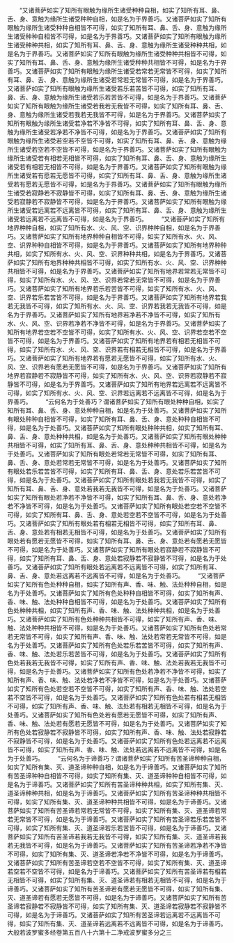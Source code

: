 <!-- { "loadSidebar": true } -->
　　“又诸菩萨如实了知所有眼触为缘所生诸受种种自相，如实了知所有耳、鼻、舌、身、意触为缘所生诸受种种自相，如是名为于界善巧。又诸菩萨如实了知所有眼触为缘所生诸受种种自相皆不可得，如实了知所有耳、鼻、舌、身、意触为缘所生诸受种种自相皆不可得，如是名为于界善巧。又诸菩萨如实了知所有眼触为缘所生诸受种种共相，如实了知所有耳、鼻、舌、身、意触为缘所生诸受种种共相，如是名为于界善巧。又诸菩萨如实了知所有眼触为缘所生诸受种种共相皆不可得，如实了知所有耳、鼻、舌、身、意触为缘所生诸受种种共相皆不可得，如是名为于界善巧。又诸菩萨如实了知所有眼触为缘所生诸受若常若无常皆不可得，如实了知所有耳、鼻、舌、身、意触为缘所生诸受若常若无常皆不可得，如是名为于界善巧。又诸菩萨如实了知所有眼触为缘所生诸受若乐若苦皆不可得，如实了知所有耳、鼻、舌、身、意触为缘所生诸受若乐若苦皆不可得，如是名为于界善巧。又诸菩萨如实了知所有眼触为缘所生诸受若我若无我皆不可得，如实了知所有耳、鼻、舌、身、意触为缘所生诸受若我若无我皆不可得，如是名为于界善巧。又诸菩萨如实了知所有眼触为缘所生诸受若净若不净皆不可得，如实了知所有耳、鼻、舌、身、意触为缘所生诸受若净若不净皆不可得，如是名为于界善巧。又诸菩萨如实了知所有眼触为缘所生诸受若空若不空皆不可得，如实了知所有耳、鼻、舌、身、意触为缘所生诸受若空若不空皆不可得，如是名为于界善巧。又诸菩萨如实了知所有眼触为缘所生诸受若有相若无相皆不可得，如实了知所有耳、鼻、舌、身、意触为缘所生诸受若有相若无相皆不可得，如是名为于界善巧。又诸菩萨如实了知所有眼触为缘所生诸受若有愿若无愿皆不可得，如实了知所有耳、鼻、舌、身、意触为缘所生诸受若有愿若无愿皆不可得，如是名为于界善巧。又诸菩萨如实了知所有眼触为缘所生诸受若寂静若不寂静皆不可得，如实了知所有耳、鼻、舌、身、意触为缘所生诸受若寂静若不寂静皆不可得，如是名为于界善巧。又诸菩萨如实了知所有眼触为缘所生诸受若远离若不远离皆不可得，如实了知所有耳、鼻、舌、身、意触为缘所生诸受若远离若不远离皆不可得，如是名为于界善巧。
　　“又诸菩萨如实了知所有地界种种自相，如实了知所有水、火、风、空、识界种种自相，如是名为于界善巧。又诸菩萨如实了知所有地界种种自相皆不可得，如实了知所有水、火、风、空、识界种种自相皆不可得，如是名为于界善巧。又诸菩萨如实了知所有地界种种共相，如实了知所有水、火、风、空、识界种种共相，如是名为于界善巧。又诸菩萨如实了知所有地界种种共相皆不可得，如实了知所有水、火、风、空、识界种种共相皆不可得，如是名为于界善巧。又诸菩萨如实了知所有地界若常若无常皆不可得，如实了知所有水、火、风、空、识界若常若无常皆不可得，如是名为于界善巧。又诸菩萨如实了知所有地界若乐若苦皆不可得，如实了知所有水、火、风、空、识界若乐若苦皆不可得，如是名为于界善巧。又诸菩萨如实了知所有地界若我若无我皆不可得，如实了知所有水、火、风、空、识界若我若无我皆不可得，如是名为于界善巧。又诸菩萨如实了知所有地界若净若不净皆不可得，如实了知所有水、火、风、空、识界若净若不净皆不可得，如是名为于界善巧。又诸菩萨如实了知所有地界若空若不空皆不可得，如实了知所有水、火、风、空、识界若空若不空皆不可得，如是名为于界善巧。又诸菩萨如实了知所有地界若有相若无相皆不可得，如实了知所有水、火、风、空、识界若有相若无相皆不可得，如是名为于界善巧。又诸菩萨如实了知所有地界若有愿若无愿皆不可得，如实了知所有水、火、风、空、识界若有愿若无愿皆不可得，如是名为于界善巧。又诸菩萨如实了知所有地界若寂静若不寂静皆不可得，如实了知所有水、火、风、空、识界若寂静若不寂静皆不可得，如是名为于界善巧。又诸菩萨如实了知所有地界若远离若不远离皆不可得，如实了知所有水、火、风、空、识界若远离若不远离皆不可得，如是名为于界善巧。
　　“云何名为于处善巧？谓诸菩萨如实了知所有眼处种种自相，如实了知所有耳、鼻、舌、身、意处种种自相，如是名为于处善巧。又诸菩萨如实了知所有眼处种种自相皆不可得，如实了知所有耳、鼻、舌、身、意处种种自相皆不可得，如是名为于处善巧。又诸菩萨如实了知所有眼处种种共相，如实了知所有耳、鼻、舌、身、意处种种共相，如是名为于处善巧。又诸菩萨如实了知所有眼处种种共相皆不可得，如实了知所有耳、鼻、舌、身、意处种种共相皆不可得，如是名为于处善巧。又诸菩萨如实了知所有眼处若常若无常皆不可得，如实了知所有耳、鼻、舌、身、意处若常若无常皆不可得，如是名为于处善巧。又诸菩萨如实了知所有眼处若乐若苦皆不可得，如实了知所有耳、鼻、舌、身、意处若乐若苦皆不可得，如是名为于处善巧。又诸菩萨如实了知所有眼处若我若无我皆不可得，如实了知所有耳、鼻、舌、身、意处若我若无我皆不可得，如是名为于处善巧。又诸菩萨如实了知所有眼处若净若不净皆不可得，如实了知所有耳、鼻、舌、身、意处若净若不净皆不可得，如是名为于处善巧。又诸菩萨如实了知所有眼处若空若不空皆不可得，如实了知所有耳、鼻、舌、身、意处若空若不空皆不可得，如是名为于处善巧。又诸菩萨如实了知所有眼处若有相若无相皆不可得，如实了知所有耳、鼻、舌、身、意处若有相若无相皆不可得，如是名为于处善巧。又诸菩萨如实了知所有眼处若有愿若无愿皆不可得，如实了知所有耳、鼻、舌、身、意处若有愿若无愿皆不可得，如是名为于处善巧。又诸菩萨如实了知所有眼处若寂静若不寂静皆不可得，如实了知所有耳、鼻、舌、身、意处若寂静若不寂静皆不可得，如是名为于处善巧。又诸菩萨如实了知所有眼处若远离若不远离皆不可得，如实了知所有耳、鼻、舌、身、意处若远离若不远离皆不可得，如是名为于处善巧。
　　“又诸菩萨如实了知所有色处种种自相，如实了知所有声、香、味、触、法处种种自相，如是名为于处善巧。又诸菩萨如实了知所有色处种种自相皆不可得，如实了知所有声、香、味、触、法处种种自相皆不可得，如是名为于处善巧。又诸菩萨如实了知所有色处种种共相，如实了知所有声、香、味、触、法处种种共相，如是名为于处善巧。又诸菩萨如实了知所有色处种种共相皆不可得，如实了知所有声、香、味、触、法处种种共相皆不可得，如是名为于处善巧。又诸菩萨如实了知所有色处若常若无常皆不可得，如实了知所有声、香、味、触、法处若常若无常皆不可得，如是名为于处善巧。又诸菩萨如实了知所有色处若乐若苦皆不可得，如实了知所有声、香、味、触、法处若乐若苦皆不可得，如是名为于处善巧。又诸菩萨如实了知所有色处若我若无我皆不可得，如实了知所有声、香、味、触、法处若我若无我皆不可得，如是名为于处善巧。又诸菩萨如实了知所有色处若净若不净皆不可得，如实了知所有声、香、味、触、法处若净若不净皆不可得，如是名为于处善巧。又诸菩萨如实了知所有色处若空若不空皆不可得，如实了知所有声、香、味、触、法处若空若不空皆不可得，如是名为于处善巧。又诸菩萨如实了知所有色处若有相若无相皆不可得，如实了知所有声、香、味、触、法处若有相若无相皆不可得，如是名为于处善巧。又诸菩萨如实了知所有色处若有愿若无愿皆不可得，如实了知所有声、香、味、触、法处若有愿若无愿皆不可得，如是名为于处善巧。又诸菩萨如实了知所有色处若寂静若不寂静皆不可得，如实了知所有声、香、味、触、法处若寂静若不寂静皆不可得，如是名为于处善巧。又诸菩萨如实了知所有色处若远离若不远离皆不可得，如实了知所有声、香、味、触、法处若远离若不远离皆不可得，如是名为于处善巧。
　　“云何名为于谛善巧？谓诸菩萨如实了知所有苦圣谛种种自相，如实了知所有集、灭、道圣谛种种自相，如是名为于谛善巧。又诸菩萨如实了知所有苦圣谛种种自相皆不可得，如实了知所有集、灭、道圣谛种种自相皆不可得，如是名为于谛善巧。又诸菩萨如实了知所有苦圣谛种种共相，如实了知所有集、灭、道圣谛种种共相，如是名为于谛善巧。又诸菩萨如实了知所有苦圣谛种种共相皆不可得，如实了知所有集、灭、道圣谛种种共相皆不可得，如是名为于谛善巧。又诸菩萨如实了知所有苦圣谛若常若无常皆不可得，如实了知所有集、灭、道圣谛若常若无常皆不可得，如是名为于谛善巧。又诸菩萨如实了知所有苦圣谛若乐若苦皆不可得，如实了知所有集、灭、道圣谛若乐若苦皆不可得，如是名为于谛善巧。又诸菩萨如实了知所有苦圣谛若我若无我皆不可得，如实了知所有集、灭、道圣谛若我若无我皆不可得，如是名为于谛善巧。又诸菩萨如实了知所有苦圣谛若净若不净皆不可得，如实了知所有集、灭、道圣谛若净若不净皆不可得，如是名为于谛善巧。又诸菩萨如实了知所有苦圣谛若空若不空皆不可得，如实了知所有集、灭、道圣谛若空若不空皆不可得，如是名为于谛善巧。又诸菩萨如实了知所有苦圣谛若有相若无相皆不可得，如实了知所有集、灭、道圣谛若有相若无相皆不可得，如是名为于谛善巧。又诸菩萨如实了知所有苦圣谛若有愿若无愿皆不可得，如实了知所有集、灭、道圣谛若有愿若无愿皆不可得，如是名为于谛善巧。又诸菩萨如实了知所有苦圣谛若寂静若不寂静皆不可得，如实了知所有集、灭、道圣谛若寂静若不寂静皆不可得，如是名为于谛善巧。又诸菩萨如实了知所有苦圣谛若远离若不远离皆不可得，如实了知所有集、灭、道圣谛若远离若不远离皆不可得，如是名为于谛善巧。
大般若波罗蜜多经卷第五百八十六第十二净戒波罗蜜多分之三
